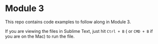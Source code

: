 # Module 3

This repo contains code examples to follow along in Module 3.

If you are viewing the files in Sublime Text, just hit `Ctrl + B` ( or `CMD + B` if you are on the Mac) to run the file.